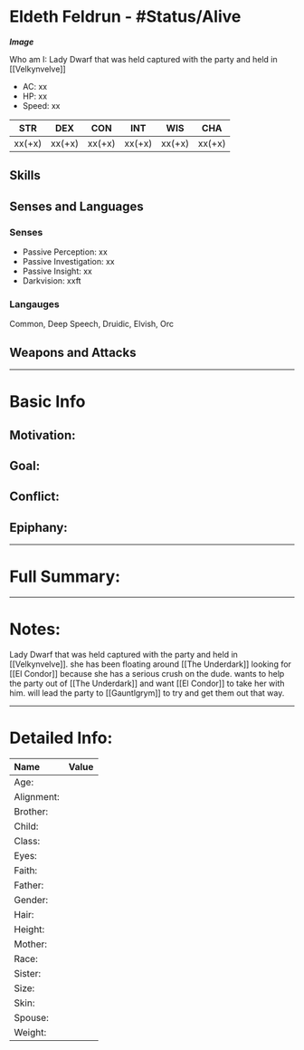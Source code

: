 # Eldeth Feldrun - #Status/Alive 

***Image***

Who am I: Lady Dwarf that was held captured with the party and held in [[Velkynvelve]]

- AC: xx  
- HP: xx  
- Speed: xx 

| STR | DEX | CON | INT | WIS | CHA|
| ---- | ---- | ---- | ---- | ---- | ---- |
|xx(+x)|xx(+x)|xx(+x)|xx(+x)|xx(+x)|xx(+x)|

## Skills

## Senses and Languages
### Senses
- Passive Perception: xx
- Passive Investigation: xx
- Passive Insight: xx
- Darkvision: xxft

### Langauges
Common, Deep Speech, Druidic, Elvish, Orc

## Weapons and Attacks

___
# Basic Info

## Motivation: 

## Goal:

## Conflict:

## Epiphany:

___
# Full Summary:

___
# Notes:
Lady Dwarf that was held captured with the party and held in [[Velkynvelve]]. she has been floating around [[The Underdark]] looking for [[El Condor]] because she has a serious crush on the dude. wants to help the party out of [[The Underdark]] and want [[El Condor]] to take her with him. will lead the party to [[Gauntlgrym]] to try and get them out that way.
___
# Detailed Info:
Name|Value
:-----|-----:
Age:|
Alignment:|
Brother:|
Child:|
Class:|
Eyes:|
Faith:|
Father:|
Gender:|
Hair:|
Height:|
Mother:|
Race:|
Sister:|
Size:|
Skin:|
Spouse:|
Weight:|